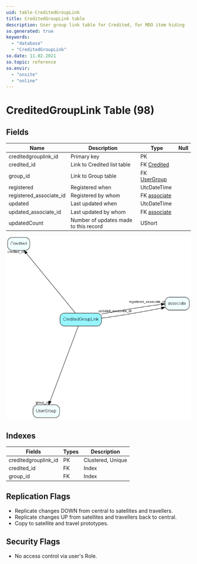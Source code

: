 ```yaml
---
uid: table-CreditedGroupLink
title: CreditedGroupLink table
description: User group link table for Credited, for MDO item hiding
so.generated: true
keywords:
  - "database"
  - "CreditedGroupLink"
so.date: 11.02.2021
so.topic: reference
so.envir:
  - "onsite"
  - "online"
---
```


# CreditedGroupLink Table (98)

## Fields

| Name | Description | Type | Null |
|------|-------------|------|:----:|
|creditedgrouplink\_id|Primary key|PK| |
|credited\_id|Link to Credited list table|FK [Credited](credited.md)| |
|group\_id|Link to Group table|FK [UserGroup](usergroup.md)| |
|registered|Registered when|UtcDateTime| |
|registered\_associate\_id|Registered by whom|FK [associate](associate.md)| |
|updated|Last updated when|UtcDateTime| |
|updated\_associate\_id|Last updated by whom|FK [associate](associate.md)| |
|updatedCount|Number of updates made to this record|UShort| |


![CreditedGroupLink table relationship diagram](./media/CreditedGroupLink.png)

## Indexes

| Fields | Types | Description |
|--------|-------|-------------|
|creditedgrouplink\_id |PK |Clustered, Unique |
|credited\_id |FK |Index |
|group\_id |FK |Index |

## Replication Flags

* Replicate changes DOWN from central to satellites and travellers.
* Replicate changes UP from satellites and travellers back to central.
* Copy to satellite and travel prototypes.

## Security Flags

* No access control via user's Role.

